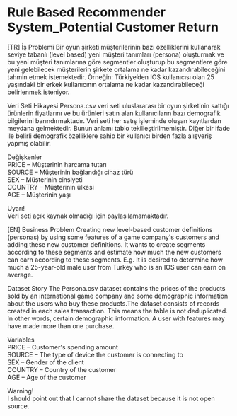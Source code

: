 # Rule Based Recommender System_Potential Customer Return 

[TR]
İş Problemi
Bir oyun şirketi müşterilerinin bazı özelliklerini kullanarak seviye tabanlı (level based) yeni müşteri tanımları (persona) oluşturmak ve bu yeni müşteri tanımlarına 
göre segmentler oluşturup bu segmentlere göre yeni gelebilecek müşterilerin şirkete ortalama ne kadar kazandırabileceğini tahmin etmek istemektedir.
Örneğin: Türkiye’den IOS kullanıcısı olan 25 yaşındaki bir erkek kullanıcının ortalama ne kadar kazandırabileceği belirlenmek isteniyor.

Veri Seti Hikayesi
Persona.csv veri seti uluslararası bir oyun şirketinin sattığı ürünlerin fiyatlarını ve bu ürünleri satın alan kullanıcıların bazı demografik bilgilerini 
barındırmaktadır. Veri seti her satış işleminde oluşan kayıtlardan meydana gelmektedir. Bunun anlamı tablo tekilleştirilmemiştir. Diğer bir ifade ile belirli demografik 
özelliklere sahip bir kullanıcı birden fazla alışveriş yapmış olabilir.

Değişkenler   
PRICE – Müşterinin harcama tutarı     
SOURCE – Müşterinin bağlandığı cihaz türü     
SEX – Müşterinin cinsiyeti    
COUNTRY – Müşterinin ülkesi     
AGE – Müşterinin yaşı     

Uyarı!              
Veri seti açık kaynak olmadığı için paylaşılamamaktadır.

[EN]
Business Problem
Creating new level-based customer definitions (personas) by using some features of a game company's customers and adding these new customer definitions.
It wants to create segments according to these segments and estimate how much the new customers can earn according to these segments.
E.g. It is desired to determine how much a 25-year-old male user from Turkey who is an IOS user can earn on average.

Dataset Story
The Persona.csv dataset contains the prices of the products sold by an international game company and some demographic information about the users who buy these 
products.The dataset consists of records created in each sales transaction. This means the table is not deduplicated. In other words, certain demographic information.
A user with features may have made more than one purchase.

Variables     
PRICE – Customer's spending amount        
SOURCE – The type of device the customer is connecting to     
SEX – Gender of the client    
COUNTRY – Country of the customer       
AGE – Age of the customer   

Warning!          
I should point out that I cannot share the dataset because it is not open source.
